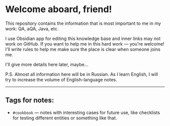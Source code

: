 # Welcome aboard, friend!

This repository contains the information that is most important to me in my work: QA, aQA, Java, etc.

I use Obsidian app for editing this knowledge base and inner links may not work on GitHub. If you want to help me in this hard work — you're welcome! I'll write rules to help me make sure the place is clear when someone joins me.

I'll give more details here later, maybe...

P.S. Almost all information here will be in Russian. As I learn English, I will try to increase the volume of English-language notes.

***
## Tags for notes:

 - ```#cookbook``` — notes with interesting cases for future use, like checklists for testing different entities or something like that.
